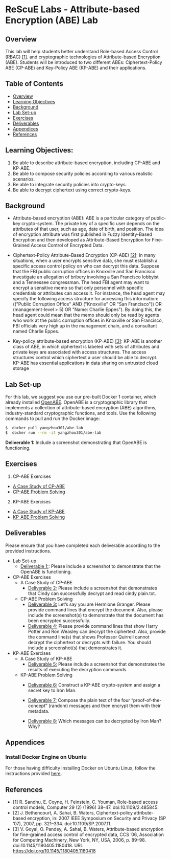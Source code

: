 # ReScuE Labs - Attribute-based Encryption (ABE) Lab
<!--# Fine-grained Access Control with Attribute-based Encryption (ABE) Lab-->
## Overview
This lab will help students better understand Role-based Access Control (RBAC)  <a href="#cite1">[1]</a>. and cryptographic technologies of Attribute-based Encryption (ABE). Students will be introduced to two different ABEs: Ciphertext-Policy ABE (CP-ABE) and Key-Policy ABE (KP-ABE) and their applications.

## Table of Contents

- [Overview](#overview)
- [Learning Objectives](#learning-objectives)
- [Background](#background)
- [Lab Set-up](#lab-set-up)
- [Exercises](#exercises)
- [Deliverables](#deliverables)
- [Appendices](#appendices)
- [References](#references)


## Learning Objectives:
1. Be able to describe attribute-based encryption, including CP-ABE and KP-ABE.
2. Be able to compose security policies according to various realistic scenarios.
3. Be able to integrate security policies into crypto-keys.
4. Be able to decrypt ciphertext using correct crypto-keys.

## Background
- Attribute-based encryption (ABE):  ABE is a particular category of public-key crypto-system.
The private key of a specific user depends on the attributes of that user, such as age, date of birth, and position. The idea of encryption attribute was first published in Fuzzy Identity-Based Encryption and then developed as Attribute-Based Encryption for Fine-Grained Access Control of
Encrypted Data.

- Ciphertext-Policy Attribute-Based Encryption (CP-ABE) <a href="#cite2">[2]</a>: In many situations, when a user
encrypts sensitive data, she must establish a specific access control policy on who can decrypt
this data. Suppose that the FBI public corruption offices in Knoxville and San Francisco investigate an allegation of bribery involving a San Francisco lobbyist and a Tennessee congressman. The head FBI agent may want to encrypt a sensitive memo so that only personnel with specific credentials or attributes can access it. For instance, the head agent may specify the following access structure for accessing this information: (("Public Corruption Office" AND
("Knoxville" OR "San Francisco")) OR (management-level > 5) OR "Name: Charlie Eppes"). By doing this, the head agent could mean that the memo should only be read by agents who work at the public corruption offices in Knoxville or San Francisco, FBI officials very high up in the management chain, and a consultant named Charlie Eppes.

- Key-policy attribute-based encryption (KP-ABE) <a href="#cite3">[3]</a>: KP-ABE is another class of ABE, in which
ciphertext is labeled with sets of attributes and private keys are associated with access structures. The access structures control which ciphertext a user should be able to decrypt. KP-ABE has essential applications in data sharing on untrusted cloud storage

## Lab Set-up
For this lab, we suggest you use our pre-built Docker 1 container, which already installed [OpenABE](https://github.com/zeutro/openabe). OpenABE is a cryptographic library that implements a collection of attribute-based encryption (ABE) algorithms, industry-standard cryptographic functions, and tools. Use the following commands to pull and run the Docker image:
```bash
$  docker pull yangzhou301/abe-lab
$  docker run --rm -it yangzhou301/abe-lab
```
**Deliverable 1:** Include a screenshot demonstrating that OpenABE is functioning.

## Exercises
1.  CP-ABE Exercises
   - [A Case Study of CP-ABE](CP-ABE_cs.md)
   - [CP-ABE Problem Solving](CP-ABE_ps.md)
2.  KP-ABE Exercises
   - [A Case Study of KP-ABE](KP-ABE_cs.md)
   - [KP-ABE Problem Solving](KP-ABE_ps.md)

## Deliverables
Please ensure that you have completed each deliverable according to the provided instructions.
- Lab Set-up
   - [Deliverable 1:](README.md#lab-set-up): Please include a screenshot to demonstrate that the OpenABE is functioning.
- CP-ABE Exercises
   - A Case Study of CP-ABE
      - [Deliverable 2:](CP-ABE_cs.md#deliverable-2) Please include a screenshot that demonstrates that Cindy can successfully decrypt and read cindy plain.txt.
   - CP-ABE Problem Solving
      - [Deliverable 3:](CP-ABE_ps.md#deliverable-3) Let’s say you are Hermione Granger. Please provide command lines that encrypt the document. Also, please include the screenshot(s) to demonstrate that the document has been encrypted successfully.
      - [Deliverable 4:](CP-ABE_ps.md#deliverable-4) Please provide command lines that show Harry Potter and Ron Weasley can decrypt the ciphertext. Also, provide the command line(s) that shows Professor Quirrell cannot decrypt the ciphertext or decrypts with failure. You should include a screenshot(s) that demonstrates it.
- KP-ABE Exercises
   - A Case Study of KP-ABE
      - [Deliverable 5:](KP-ABE_cs.md#deliverable-5) Please include a screenshot that demonstrates the results of executing the decryption commands.
   - KP-ABE Problem Solving
      - [Deliverable 6:](KP-ABE_ps.md#deliverable-6) Construct a KP-ABE crypto-system and assign a secret key to Iron Man.
      
      - [Deliverable 7:](KP-ABE_ps.md#deliverable-7) Compose the plain text of the four “proof-of-the-concept” (random) messages and then encrypt them with their metadata.
      
      - [Deliverable 8:](KP-ABE_ps.md#deliverable-8) Which messages can be decrypted by Iron Man? Why?



## Appendices
### Install Docker Engine on Ubuntu
For those having difficulty installing Docker on Ubuntu Linux, follow the instructions provided [here](Install_docker.md).



## References
<!--<span id="cite1">[1] Citation details go here.</span>-->
- <span id="cite1">[1] R. Sandhu, E. Coyne, H. Feinstein, C. Youman, Role-based access control models, Computer 29 (2) (1996) 38–47. doi:10.1109/2.485845.</span>
- <span id="cite2">[2] J. Bethencourt, A. Sahai, B. Waters, Ciphertext-policy attribute-based encryption, in: 2007 IEEE Symposium on Security and Privacy (SP ’07), 2007, pp. 321–334. doi:10.1109/SP.2007.11.</span>
- <span id="cite3">[3] V. Goyal, O. Pandey, A. Sahai, B. Waters, Attribute-based encryption for fine-grained access control of encrypted data, CCS ’06, Association for Computing Machinery, New York, NY, USA, 2006, p. 89–98. doi:10.1145/1180405.1180418. URL https://doi.org/10.1145/1180405.1180418</span>


